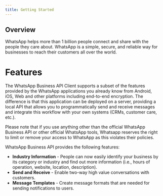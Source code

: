 ```yaml
---
title: Getting Started
---
```


## Overview
WhatsApp helps more than 1 billion people connect and share with the people they care about. WhatsApp is a simple, secure, and reliable way for businesses to reach their customers all over the world. 

# Features
The WhatsApp Business API Client supports a subset of the features provided by the WhatsApp applications you already know from Android, iOS, Web and other platforms including end-to-end encryption. The difference is that this application can be deployed on a server, providing a local API that allows you to programmatically send and receive messages and integrate this workflow with your own systems (CRMs, customer care, etc.).

Please note that if you use anything other than the official WhatsApp Business API or other official WhatsApp tools, Whatsapp reserves the right to limit or remove your access to WhatsApp as this violates their policies.

WhatsApp Business API provides the following features:

* **Industry Information** - People can now easily identify your business by its category or industry and find out more information (i.e., hours of operation, website, location, description).
* **Send and Receive** - Enable two-way high value conversations with customers.
* **Message Templates** - Create message formats that are needed for sending notifications to users.
